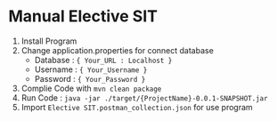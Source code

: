 # Manual Elective SIT

1. Install Program
2. Change application.properties for connect database
    * Database : ``` { Your_URL : Localhost } ```
    * Username : ``` { Your_Username } ```
    * Password : ``` { Your_Password } ```
3. Complie Code with ``` mvn clean package ```
4. Run Code : ``` java -jar ./target/{ProjectName}-0.0.1-SNAPSHOT.jar ```
5. Import ``` Elective SIT.postman_collection.json ``` for use program
